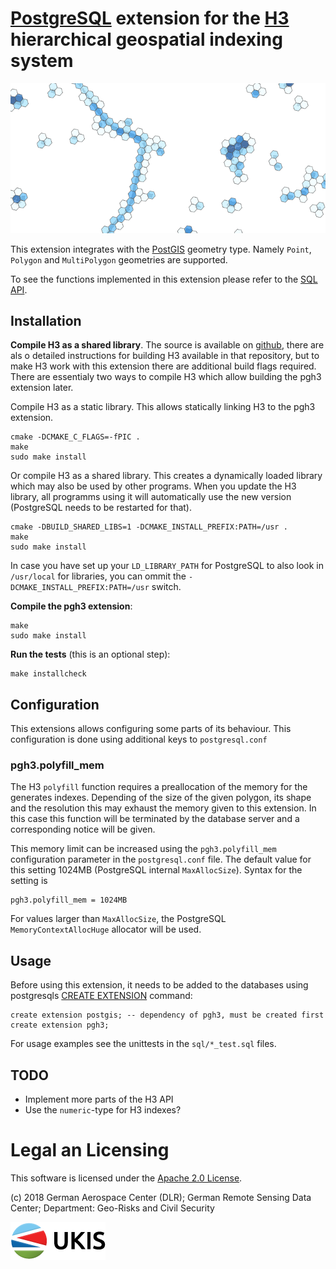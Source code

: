 # [PostgreSQL](https://www.postgresql.org) extension for the [H3](https://uber.github.io/h3) hierarchical geospatial indexing system

![](doc/hexagons-example.png)

This extension integrates with the [PostGIS](https://postgis.net/) geometry type. Namely `Point`, `Polygon` and `MultiPolygon` geometries are supported.

To see the functions implemented in this extension please refer to the [SQL API](doc/pgh3.md).


## Installation

__Compile H3 as a shared library__. The source is available on [github](https://github.com/uber/h3), there are als
o detailed instructions for building H3 available in that repository, but to make H3 work with this extension there 
are additional build flags required. There are essentialy two ways to compile H3 which allow building the pgh3 extension
later.

Compile H3 as a static library. This allows statically linking H3 to the pgh3 extension. 

    cmake -DCMAKE_C_FLAGS=-fPIC .
    make
    sudo make install

Or compile H3 as a shared library. This creates a dynamically loaded library which may also be used by other programs. When
you update the H3 library, all programms using it will automatically use the new version (PostgreSQL needs to 
be restarted for that).

    cmake -DBUILD_SHARED_LIBS=1 -DCMAKE_INSTALL_PREFIX:PATH=/usr .
    make
    sudo make install

In case you have set up your `LD_LIBRARY_PATH` for PostgreSQL to also look in `/usr/local` for libraries, you can ommit the `-DCMAKE_INSTALL_PREFIX:PATH=/usr` switch.

__Compile the pgh3 extension__:

    make
    sudo make install

__Run the tests__ (this is an optional step):

    make installcheck

## Configuration

This extensions allows configuring some parts of its behaviour. This configuration is done using additional keys to `postgresql.conf`

### pgh3.polyfill_mem

The H3 `polyfill` function requires a preallocation of the memory for the generates indexes. Depending of the size of the
given polygon, its shape and the resolution this may exhaust the memory given to this extension. In this case
this function will be terminated by the database server and a corresponding notice will be given.

This memory limit can be increased using the `pgh3.polyfill_mem` configuration parameter in the `postgresql.conf` file. The 
default value for this setting 1024MB (PostgreSQL internal `MaxAllocSize`). Syntax for the setting is

    pgh3.polyfill_mem = 1024MB

For values larger than `MaxAllocSize`, the PostgreSQL `MemoryContextAllocHuge` allocator will be used.

## Usage

Before using this extension, it needs to be added to the databases using postgresqls [CREATE EXTENSION](https://www.postgresql.org/docs/current/static/sql-createextension.html) command:

    create extension postgis; -- dependency of pgh3, must be created first
    create extension pgh3;

For usage examples see the unittests in the `sql/*_test.sql` files.

## TODO

* Implement more parts of the H3 API
* Use the `numeric`-type for H3 indexes?

# Legal an Licensing

This software is licensed under the [Apache 2.0 License](LICENSE.txt).

(c) 2018 German Aerospace Center (DLR); German Remote Sensing Data Center; Department: Geo-Risks and Civil Security

[![UKIS](doc/ukis-logo.png)](https://www.dlr.de/eoc/en/desktopdefault.aspx/tabid-5413/10560_read-21914/)
